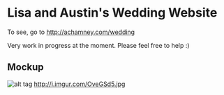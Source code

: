 # Lisa and Austin's Wedding Website

To see, go to http://achamney.com/wedding

Very work in progress at the moment. Please feel free to help :)

## Mockup
![alt tag](http://i.imgur.com/OveGSd5.jpg)
http://i.imgur.com/OveGSd5.jpg
